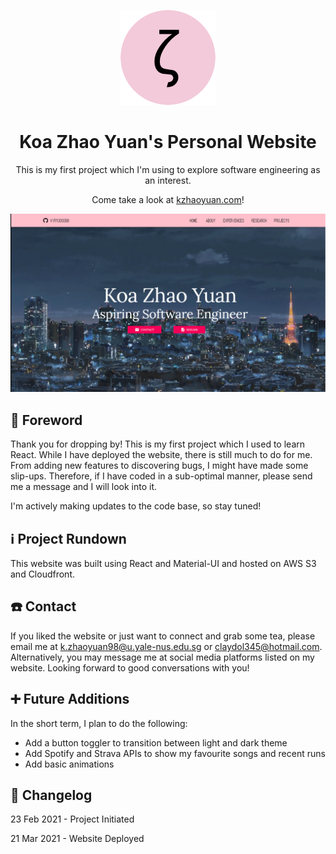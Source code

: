 <p align="center">
  <img width="152" src="https://github.com/virtuoso98/personal-website/blob/main/public/logo152.png" alt="Website Logo - Zeta!">
</p>

<h1 align="center">
 Koa Zhao Yuan's Personal Website 
</h1>

<p align="center">
  This is my first project which I'm using to explore software engineering as an interest. 
</p>

<p align="center">
  Come take a look at <a href="https://www.kzhaoyuan.com">kzhaoyuan.com</a>! 
</p>

![alt text](https://github.com/virtuoso98/personal-website/blob/main/src/assets/images/websitecover.png "Landing Page")


## 🙋‍ Foreword
Thank you for dropping by! This is my first project which I used to learn React. While I have deployed the website, there is still much to do for me. From adding new features to discovering bugs, I might have made some slip-ups. Therefore, if I have coded in a sub-optimal manner, please send me a message and I will look into it.

I'm actively making updates to the code base, so stay tuned!

## :information_source: Project Rundown
This website was built using React and Material-UI and hosted on AWS S3 and Cloudfront.

## :phone: Contact 
If you liked the website or just want to connect and grab some tea, please email me at <a href="mailto:k.zhaoyuan98@u.yale-nus.edu.sg">k.zhaoyuan98@u.yale-nus.edu.sg</a> or <a href="claydol345@hotmail.com">claydol345@hotmail.com</a>. Alternatively, you may message me at social media platforms listed on my website. Looking forward to good conversations with you!

## :heavy_plus_sign: Future Additions
In the short term, I plan to do the following:
* Add a button toggler to transition between light and dark theme
* Add Spotify and Strava APIs to show my favourite songs and recent runs
* Add basic animations

## :memo: Changelog
23 Feb 2021 - Project Initiated

21 Mar 2021 - Website Deployed

